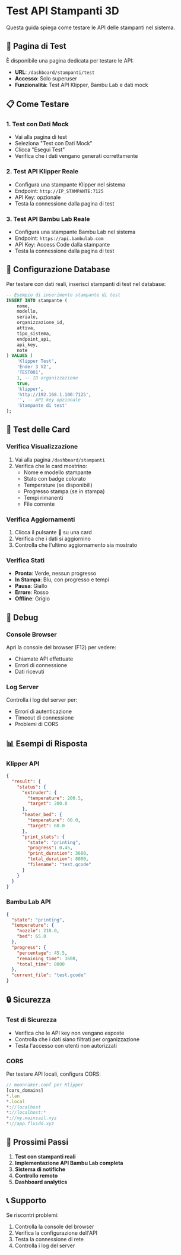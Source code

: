 # Test API Stampanti 3D

Questa guida spiega come testare le API delle stampanti nel sistema.

## 🧪 Pagina di Test

È disponibile una pagina dedicata per testare le API:
- **URL**: `/dashboard/stampanti/test`
- **Accesso**: Solo superuser
- **Funzionalità**: Test API Klipper, Bambu Lab e dati mock

## 📋 Come Testare

### 1. Test con Dati Mock
- Vai alla pagina di test
- Seleziona "Test con Dati Mock"
- Clicca "Esegui Test"
- Verifica che i dati vengano generati correttamente

### 2. Test API Klipper Reale
- Configura una stampante Klipper nel sistema
- Endpoint: `http://IP_STAMPANTE:7125`
- API Key: opzionale
- Testa la connessione dalla pagina di test

### 3. Test API Bambu Lab Reale
- Configura una stampante Bambu Lab nel sistema
- Endpoint: `https://api.bambulab.com`
- API Key: Access Code dalla stampante
- Testa la connessione dalla pagina di test

## 🔧 Configurazione Database

Per testare con dati reali, inserisci stampanti di test nel database:

```sql
-- Esempio di inserimento stampante di test
INSERT INTO stampante (
    nome, 
    modello, 
    seriale, 
    organizzazione_id, 
    attiva, 
    tipo_sistema, 
    endpoint_api, 
    api_key, 
    note
) VALUES (
    'Klipper Test',
    'Ender 3 V2',
    'TEST001',
    1, -- ID organizzazione
    true,
    'klipper',
    'http://192.168.1.100:7125',
    '', -- API key opzionale
    'Stampante di test'
);
```

## 🎯 Test delle Card

### Verifica Visualizzazione
1. Vai alla pagina `/dashboard/stampanti`
2. Verifica che le card mostrino:
   - Nome e modello stampante
   - Stato con badge colorato
   - Temperature (se disponibili)
   - Progresso stampa (se in stampa)
   - Tempi rimanenti
   - File corrente

### Verifica Aggiornamenti
1. Clicca il pulsante 🔄 su una card
2. Verifica che i dati si aggiornino
3. Controlla che l'ultimo aggiornamento sia mostrato

### Verifica Stati
- **Pronta**: Verde, nessun progresso
- **In Stampa**: Blu, con progresso e tempi
- **Pausa**: Giallo
- **Errore**: Rosso
- **Offline**: Grigio

## 🐛 Debug

### Console Browser
Apri la console del browser (F12) per vedere:
- Chiamate API effettuate
- Errori di connessione
- Dati ricevuti

### Log Server
Controlla i log del server per:
- Errori di autenticazione
- Timeout di connessione
- Problemi di CORS

## 📊 Esempi di Risposta

### Klipper API
```json
{
  "result": {
    "status": {
      "extruder": {
        "temperature": 200.5,
        "target": 200.0
      },
      "heater_bed": {
        "temperature": 60.0,
        "target": 60.0
      },
      "print_stats": {
        "state": "printing",
        "progress": 0.45,
        "print_duration": 3600,
        "total_duration": 8000,
        "filename": "test.gcode"
      }
    }
  }
}
```

### Bambu Lab API
```json
{
  "state": "printing",
  "temperature": {
    "nozzle": 210.0,
    "bed": 65.0
  },
  "progress": {
    "percentage": 45.5,
    "remaining_time": 3600,
    "total_time": 8000
  },
  "current_file": "test.gcode"
}
```

## 🔒 Sicurezza

### Test di Sicurezza
- Verifica che le API key non vengano esposte
- Controlla che i dati siano filtrati per organizzazione
- Testa l'accesso con utenti non autorizzati

### CORS
Per testare API locali, configura CORS:
```javascript
// moonraker.conf per Klipper
[cors_domains]
*.lan
*.local
*://localhost
*://localhost:*
*://my.mainsail.xyz
*://app.fluidd.xyz
```

## 🚀 Prossimi Passi

1. **Test con stampanti reali**
2. **Implementazione API Bambu Lab completa**
3. **Sistema di notifiche**
4. **Controllo remoto**
5. **Dashboard analytics**

## 📞 Supporto

Se riscontri problemi:
1. Controlla la console del browser
2. Verifica la configurazione dell'API
3. Testa la connessione di rete
4. Controlla i log del server 